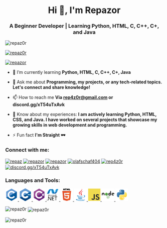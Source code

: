 <h1 align="center">Hi 👋, I'm Repazor</h1>
<h3 align="center">A Beginner Developer | Learning Python, HTML, C, C++, C+,  and Java</h3>

<p align="left"> <img src="https://komarev.com/ghpvc/?username=repaz0r&label=Profile%20views&color=0e75b6&style=flat" alt="repaz0r" /> </p>

<p align="left"> <a href="https://github.com/ryo-ma/github-profile-trophy"><img src="https://github-profile-trophy.vercel.app/?username=repaz0r" alt="repaz0r" /></a> </p>

<p align="left"> <a href="https://twitter.com/repazor" target="blank"><img src="https://img.shields.io/twitter/follow/repazor?logo=twitter&style=for-the-badge" alt="repazor" /></a> </p>

- 🌱 I’m currently learning **Python, HTML, C, C++, C+, Java**

- 💬 Ask me about **Programming, my projects, or any tech-related topics. Let's connect and share knowledge!**

- 📫 How to reach me **Via rep4z0r@gmail.com or discord.gg/xT54uTxAvk**

- 📄 Know about my experiences: **I am actively learning Python, HTML, CSS, and Java. I have worked on several projects that showcase my growing skills in web development and programming.**

- ⚡ Fun fact **I'm Straight 🕶**

<h3 align="left">Connect with me:</h3>
<p align="left">
<a href="https://dev.to/repaz" target="blank"><img align="center" src="https://raw.githubusercontent.com/rahuldkjain/github-profile-readme-generator/master/src/images/icons/Social/devto.svg" alt="repaz" height="30" width="40" /></a>
<a href="https://twitter.com/repazor" target="blank"><img align="center" src="https://raw.githubusercontent.com/rahuldkjain/github-profile-readme-generator/master/src/images/icons/Social/twitter.svg" alt="repazor" height="30" width="40" /></a>
<a href="https://fb.com/repazor" target="blank"><img align="center" src="https://raw.githubusercontent.com/rahuldkjain/github-profile-readme-generator/master/src/images/icons/Social/facebook.svg" alt="repazor" height="30" width="40" /></a>
<a href="https://instagram.com/olafschaf404" target="blank"><img align="center" src="https://raw.githubusercontent.com/rahuldkjain/github-profile-readme-generator/master/src/images/icons/Social/instagram.svg" alt="olafschaf404" height="30" width="40" /></a>
<a href="https://www.youtube.com/c/rep4z0r" target="blank"><img align="center" src="https://raw.githubusercontent.com/rahuldkjain/github-profile-readme-generator/master/src/images/icons/Social/youtube.svg" alt="rep4z0r" height="30" width="40" /></a>
<a href="https://discord.gg/discord.gg/xT54uTxAvk" target="blank"><img align="center" src="https://raw.githubusercontent.com/rahuldkjain/github-profile-readme-generator/master/src/images/icons/Social/discord.svg" alt="discord.gg/xT54uTxAvk" height="30" width="40" /></a>
</p>

<h3 align="left">Languages and Tools:</h3>
<p align="left"> <a href="https://www.cprogramming.com/" target="_blank" rel="noreferrer"> <img src="https://raw.githubusercontent.com/devicons/devicon/master/icons/c/c-original.svg" alt="c" width="40" height="40"/> </a> <a href="https://www.w3schools.com/cpp/" target="_blank" rel="noreferrer"> <img src="https://raw.githubusercontent.com/devicons/devicon/master/icons/cplusplus/cplusplus-original.svg" alt="cplusplus" width="40" height="40"/> </a> <a href="https://www.w3schools.com/cs/" target="_blank" rel="noreferrer"> <img src="https://raw.githubusercontent.com/devicons/devicon/master/icons/csharp/csharp-original.svg" alt="csharp" width="40" height="40"/> </a> <a href="https://dotnet.microsoft.com/" target="_blank" rel="noreferrer"> <img src="https://raw.githubusercontent.com/devicons/devicon/master/icons/dot-net/dot-net-original-wordmark.svg" alt="dotnet" width="40" height="40"/> </a> <a href="https://www.w3.org/html/" target="_blank" rel="noreferrer"> <img src="https://raw.githubusercontent.com/devicons/devicon/master/icons/html5/html5-original-wordmark.svg" alt="html5" width="40" height="40"/> </a> <a href="https://www.java.com" target="_blank" rel="noreferrer"> <img src="https://raw.githubusercontent.com/devicons/devicon/master/icons/java/java-original.svg" alt="java" width="40" height="40"/> </a> <a href="https://developer.mozilla.org/en-US/docs/Web/JavaScript" target="_blank" rel="noreferrer"> <img src="https://raw.githubusercontent.com/devicons/devicon/master/icons/javascript/javascript-original.svg" alt="javascript" width="40" height="40"/> </a> <a href="https://nodejs.org" target="_blank" rel="noreferrer"> <img src="https://raw.githubusercontent.com/devicons/devicon/master/icons/nodejs/nodejs-original-wordmark.svg" alt="nodejs" width="40" height="40"/> </a> <a href="https://www.python.org" target="_blank" rel="noreferrer"> <img src="https://raw.githubusercontent.com/devicons/devicon/master/icons/python/python-original.svg" alt="python" width="40" height="40"/> </a> </p>

<p><img align="left" src="https://github-readme-stats.vercel.app/api/top-langs?username=repaz0r&show_icons=true&locale=en&layout=compact" alt="repaz0r" /></p>

<p>&nbsp;<img align="center" src="https://github-readme-stats.vercel.app/api?username=repaz0r&show_icons=true&locale=en" alt="repaz0r" /></p>

<p><img align="center" src="https://github-readme-streak-stats.herokuapp.com/?user=repaz0r&" alt="repaz0r" /></p>
